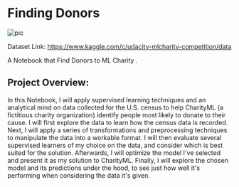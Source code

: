 # Finding Donors


![pic](https://cdn.thelifeyoucansave.org/uploads/2019/11/Screen-Shot-2015-07-13-at-1.53.34-PM.png)


Dataset Link: https://www.kaggle.com/c/udacity-mlcharity-competition/data

A Notebook that Find Donors to ML Charity .


## Project Overview:

In this Notebook, I will apply supervised learning techniques and an analytical mind on data collected for the U.S. census to help CharityML (a fictitious charity organization) identify people most likely to donate to their cause. I will first explore the data to learn how the census data is recorded. Next, I will apply a series of transformations and preprocessing techniques to manipulate the data into a workable format. I will then evaluate several supervised learners of my choice on the data, and consider which is best suited for the solution. Afterwards, I will optimize the model I've selected and present it as my solution to CharityML. Finally, I will explore the chosen model and its predictions under the hood, to see just how well it's performing when considering the data it's given.

